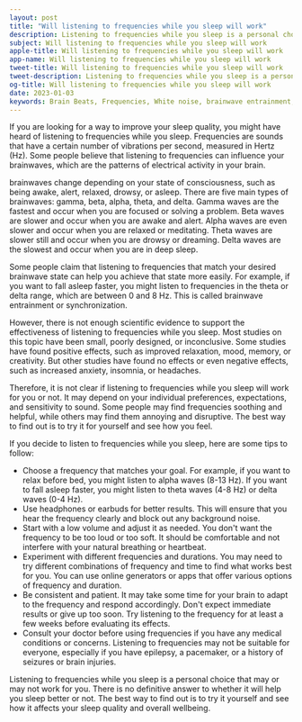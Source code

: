 ```yaml
---
layout: post
title: "Will listening to frequencies while you sleep will work"
description: Listening to frequencies while you sleep is a personal choice that may or may not work for you. There is no definitive answer to whether it will help you sleep better or not. The best way to find out is to try it yourself and see how it affects your sleep quality and overall wellbeing 
subject: Will listening to frequencies while you sleep will work
apple-title: Will listening to frequencies while you sleep will work
app-name: Will listening to frequencies while you sleep will work
tweet-title: Will listening to frequencies while you sleep will work
tweet-description: Listening to frequencies while you sleep is a personal choice that may or may not work for you. There is no definitive answer to whether it will help you sleep better or not. The best way to find out is to try it yourself and see how it affects your sleep quality and overall wellbeing 
og-title: Will listening to frequencies while you sleep will work
date: 2023-01-03
keywords: Brain Beats, Frequencies, White noise, brainwave entrainment, sound therapy, binaural beats youtube, benefits, frequency benefits
---
```

If you are looking for a way to improve your sleep quality, you might have heard of listening to frequencies while you sleep. Frequencies are sounds that have a certain number of vibrations per second, measured in Hertz (Hz). Some people believe that listening to frequencies can influence your brainwaves, which are the patterns of electrical activity in your brain.

brainwaves change depending on your state of consciousness, such as being awake, alert, relaxed, drowsy, or asleep. There are five main types of brainwaves: gamma, beta, alpha, theta, and delta. Gamma waves are the fastest and occur when you are focused or solving a problem. Beta waves are slower and occur when you are awake and alert. Alpha waves are even slower and occur when you are relaxed or meditating. Theta waves are slower still and occur when you are drowsy or dreaming. Delta waves are the slowest and occur when you are in deep sleep.

Some people claim that listening to frequencies that match your desired brainwave state can help you achieve that state more easily. For example, if you want to fall asleep faster, you might listen to frequencies in the theta or delta range, which are between 0 and 8 Hz. This is called brainwave entrainment or synchronization.

However, there is not enough scientific evidence to support the effectiveness of listening to frequencies while you sleep. Most studies on this topic have been small, poorly designed, or inconclusive. Some studies have found positive effects, such as improved relaxation, mood, memory, or creativity. But other studies have found no effects or even negative effects, such as increased anxiety, insomnia, or headaches.

Therefore, it is not clear if listening to frequencies while you sleep will work for you or not. It may depend on your individual preferences, expectations, and sensitivity to sound. Some people may find frequencies soothing and helpful, while others may find them annoying and disruptive. The best way to find out is to try it for yourself and see how you feel.

If you decide to listen to frequencies while you sleep, here are some tips to follow:

- Choose a frequency that matches your goal. For example, if you want to relax before bed, you might listen to alpha waves (8-13 Hz). If you want to fall asleep faster, you might listen to theta waves (4-8 Hz) or delta waves (0-4 Hz).
- Use headphones or earbuds for better results. This will ensure that you hear the frequency clearly and block out any background noise.
- Start with a low volume and adjust it as needed. You don't want the frequency to be too loud or too soft. It should be comfortable and not interfere with your natural breathing or heartbeat.
- Experiment with different frequencies and durations. You may need to try different combinations of frequency and time to find what works best for you. You can use online generators or apps that offer various options of frequency and duration.
- Be consistent and patient. It may take some time for your brain to adapt to the frequency and respond accordingly. Don't expect immediate results or give up too soon. Try listening to the frequency for at least a few weeks before evaluating its effects.
- Consult your doctor before using frequencies if you have any medical conditions or concerns. Listening to frequencies may not be suitable for everyone, especially if you have epilepsy, a pacemaker, or a history of seizures or brain injuries.

Listening to frequencies while you sleep is a personal choice that may or may not work for you. There is no definitive answer to whether it will help you sleep better or not. The best way to find out is to try it yourself and see how it affects your sleep quality and overall wellbeing.